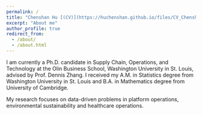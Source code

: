 ```yaml
---
permalink: /
title: "Chenshan Hu [(CV)](https://huchenshan.github.io/files/CV_Chenshan_Hu.pdf)" 
excerpt: "About me"
author_profile: true
redirect_from: 
  - /about/
  - /about.html
---
```


I am currently a Ph.D. candidate in Supply Chain, Operations, and Technology at the Olin Business School, Washington University in St. Louis, advised by Prof. Dennis Zhang. I received my A.M. in Statistics degree from Washington University in St. Louis and B.A. in Mathematics degree from University of Cambridge.

My research focuses on data-driven problems in platform operations, environmental sustainability and healthcare operations.


